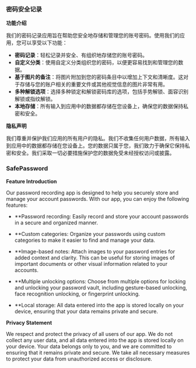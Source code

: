 ### 密码安全记录

**功能介绍**

我们的密码记录应用旨在帮助您安全地存储和管理您的账号密码。使用我们的应用，您可以享受以下功能：

- **密码记录**：轻松记录并安全、有组织地存储您的账号密码。
- **自定义分类**：使用自定义分类组织您的密码，以便更容易找到和管理您的数据。
- **基于图片的备注**：将图片附加到您的密码条目中以增加上下文和清晰度。这对于存储与您的账户相关的重要文件或其他视觉信息的图片非常有用。
- **多种解锁选项**：选择多种锁定和解锁密码库的选项，包括手势解锁、面容识别解锁或指纹解锁。
- **本地存储**：所有输入到应用中的数据都存储在您设备上，确保您的数据保持私密和安全。

**隐私声明**

我们尊重并保护我们应用的所有用户的隐私。我们不收集任何用户数据，所有输入到应用中的数据都存储在您设备上。您的数据只属于您，我们致力于确保它保持私密和安全。我们采取一切必要措施保护您的数据免受未经授权访问或披露。

### SafePassword

**Feature Introduction**

Our password recording app is designed to help you securely store and manage your account passwords. With our app, you can enjoy the following features:

- **Password recording: Easily record and store your account passwords in a secure and organized manner.

- **Custom categories: Organize your passwords using custom categories to make it easier to find and manage your data.

- **Image-based notes: Attach images to your password entries for added context and clarity. This can be useful for storing images of important documents or other visual information related to your accounts.

- **Multiple unlocking options: Choose from multiple options for locking and unlocking your password vault, including gesture-based unlocking, face recognition unlocking, or fingerprint unlocking.

- **Local storage: All data entered into the app is stored locally on your device, ensuring that your data remains private and secure.

**Privacy Statement**

We respect and protect the privacy of all users of our app. We do not collect any user data, and all data entered into the app is stored locally on your device. Your data belongs only to you, and we are committed to ensuring that it remains private and secure. We take all necessary measures to protect your data from unauthorized access or disclosure.


